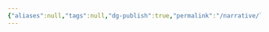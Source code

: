 ```yaml
---
{"aliases":null,"tags":null,"dg-publish":true,"permalink":"/narrative/locations/worlds/loxley/","dgPassFrontmatter":true}
---
```


